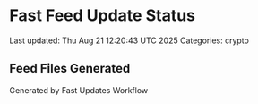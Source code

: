 # Fast Feed Update Status
Last updated: Thu Aug 21 12:20:43 UTC 2025
Categories: crypto

## Feed Files Generated

Generated by Fast Updates Workflow
